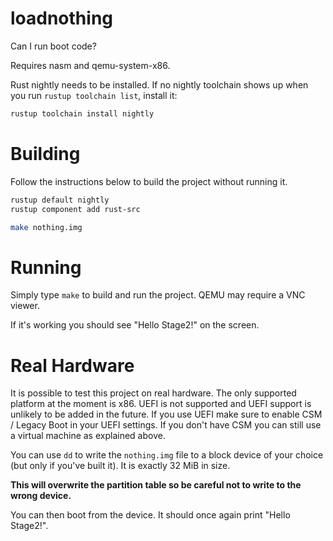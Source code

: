 # loadnothing
Can I run boot code?

Requires nasm and qemu-system-x86.

Rust nightly needs to be installed. If no nightly toolchain shows up
when you run `rustup toolchain list`, install it:

```sh
rustup toolchain install nightly
```

# Building
Follow the instructions below to build the project without running it.

```sh
rustup default nightly
rustup component add rust-src

make nothing.img
```

# Running
Simply type `make` to build and run the project.
QEMU may require a VNC viewer.

If it's working you should see "Hello Stage2!" on the screen.

# Real Hardware
It is possible to test this project on real hardware.
The only supported platform at the moment is x86. UEFI is not supported
and UEFI support is unlikely to be added in the future. If you use UEFI
make sure to enable CSM / Legacy Boot in your UEFI settings. If you don't have CSM you can still use a virtual machine as explained above.

You can use `dd` to write the `nothing.img` file to a block device
of your choice (but only if you've built it). It is exactly 32 MiB in size.

**This will overwrite the partition table so be careful not to write
to the wrong device.**

You can then boot from the device. It should once again print "Hello Stage2!".
